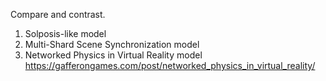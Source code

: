 Compare and contrast.

1. Solposis-like model
2. Multi-Shard Scene Synchronization model
3. Networked Physics in Virtual Reality model https://gafferongames.com/post/networked_physics_in_virtual_reality/
